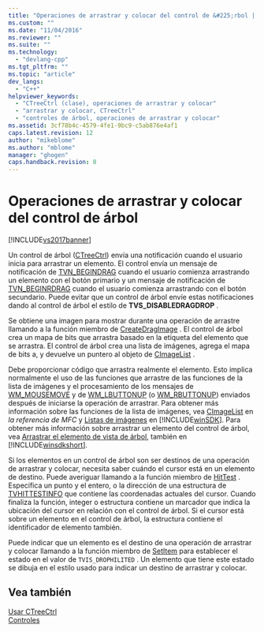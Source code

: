 ```yaml
---
title: "Operaciones de arrastrar y colocar del control de &#225;rbol | Microsoft Docs"
ms.custom: ""
ms.date: "11/04/2016"
ms.reviewer: ""
ms.suite: ""
ms.technology: 
  - "devlang-cpp"
ms.tgt_pltfrm: ""
ms.topic: "article"
dev_langs: 
  - "C++"
helpviewer_keywords: 
  - "CTreeCtrl (clase), operaciones de arrastrar y colocar"
  - "arrastrar y colocar, CTreeCtrl"
  - "controles de árbol, operaciones de arrastrar y colocar"
ms.assetid: 3cf78b4c-4579-4fe1-9bc9-c5ab876e4af1
caps.latest.revision: 12
author: "mikeblome"
ms.author: "mblome"
manager: "ghogen"
caps.handback.revision: 8
---
```

# Operaciones de arrastrar y colocar del control de &#225;rbol
[!INCLUDE[vs2017banner](../assembler/inline/includes/vs2017banner.md)]

Un control de árbol \([CTreeCtrl](../mfc/reference/ctreectrl-class.md)\) envía una notificación cuando el usuario inicia para arrastrar un elemento.  El control envía un mensaje de notificación de [TVN\_BEGINDRAG](http://msdn.microsoft.com/library/windows/desktop/bb773504) cuando el usuario comienza arrastrando un elemento con el botón primario y un mensaje de notificación de [TVN\_BEGINRDRAG](http://msdn.microsoft.com/library/windows/desktop/bb773509) cuando el usuario comienza arrastrando con el botón secundario.  Puede evitar que un control de árbol envíe estas notificaciones dando al control de árbol el estilo de **TVS\_DISABLEDRAGDROP** .  
  
 Se obtiene una imagen para mostrar durante una operación de arrastre llamando a la función miembro de [CreateDragImage](../Topic/CTreeCtrl::CreateDragImage.md) .  El control de árbol crea un mapa de bits que arrastra basado en la etiqueta del elemento que se arrastra.  El control de árbol crea una lista de imágenes, agrega el mapa de bits a, y devuelve un puntero al objeto de [CImageList](../mfc/reference/cimagelist-class.md) .  
  
 Debe proporcionar código que arrastra realmente el elemento.  Esto implica normalmente el uso de las funciones que arrastre de las funciones de la lista de imágenes y el procesamiento de los mensajes de [WM\_MOUSEMOVE](http://msdn.microsoft.com/library/windows/desktop/ms645616) y de [WM\_LBUTTONUP](http://msdn.microsoft.com/library/windows/desktop/ms645608) \(o [WM\_RBUTTONUP](http://msdn.microsoft.com/library/windows/desktop/ms646243)\) enviados después de iniciarse la operación de arrastrar.  Para obtener más información sobre las funciones de la lista de imágenes, vea [CImageList](../mfc/reference/cimagelist-class.md) en *la referencia de MFC* y [Listas de imágenes](http://msdn.microsoft.com/library/windows/desktop/bb761389) en [!INCLUDE[winSDK](../atl/includes/winsdk_md.md)].  Para obtener más información sobre arrastrar un elemento del control de árbol, vea [Arrastrar el elemento de vista de árbol](http://msdn.microsoft.com/library/windows/desktop/bb760017), también en [!INCLUDE[winsdkshort](../atl/reference/includes/winsdkshort_md.md)].  
  
 Si los elementos en un control de árbol son ser destinos de una operación de arrastrar y colocar, necesita saber cuándo el cursor está en un elemento de destino.  Puede averiguar llamando a la función miembro de [HitTest](../Topic/CTreeCtrl::HitTest.md) .  Especifica un punto y el entero, o la dirección de una estructura de [TVHITTESTINFO](http://msdn.microsoft.com/library/windows/desktop/bb773448) que contiene las coordenadas actuales del cursor.  Cuando finaliza la función, integer o estructura contiene un marcador que indica la ubicación del cursor en relación con el control de árbol.  Si el cursor está sobre un elemento en el control de árbol, la estructura contiene el identificador de elemento también.  
  
 Puede indicar que un elemento es el destino de una operación de arrastrar y colocar llamando a la función miembro de [SetItem](../Topic/CTreeCtrl::SetItem.md) para establecer el estado en el valor de `TVIS_DROPHILITED` .  Un elemento que tiene este estado se dibuja en el estilo usado para indicar un destino de arrastrar y colocar.  
  
## Vea también  
 [Usar CTreeCtrl](../mfc/using-ctreectrl.md)   
 [Controles](../mfc/controls-mfc.md)